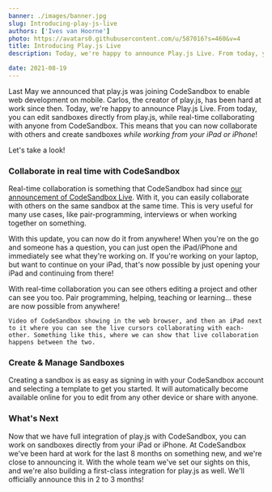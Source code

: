 ```yaml
---
banner: ./images/banner.jpg
slug: Introducing-play-js-live
authors: ['Ives van Hoorne']
photo: https://avatars0.githubusercontent.com/u/587016?s=460&v=4
title: Introducing Play.js Live
description: Today, we're happy to announce Play.js Live. From today, you can edit sandboxes directly from play.js, while real-time collaborating with anyone from CodeSandbox.

date: 2021-08-19
---
```

Last May we announced that play.js was joining CodeSandbox to enable web development on mobile. Carlos, the creator of play.js, has been hard at work since then. Today, we're happy to announce Play.js Live. From today, you can edit sandboxes directly from play.js, while real-time collaborating with anyone from CodeSandbox. This means that you can now collaborate with others and create sandboxes *while working from your iPad or iPhone*!

Let's take a look!


### Collaborate in real time with CodeSandbox

Real-time collaboration is something that CodeSandbox had since [our announcement of CodeSandbox Live](https://codesandbox.io/post/introducing-codesandbox-live-real-time-code-collaboration-in-the-browser). With it, you can easily collaborate with others on the same sandbox at the same time. This is very useful for many use cases, like pair-programming, interviews or when working together on something.

With this update, you can now do it from anywhere! When you're on the go and someone has a question, you can just open the iPad/iPhone and immediately see what they're working on. If you're working on your laptop, but want to continue on your iPad, that's now possible by just opening your iPad and continuing from there!

With real-time collaboration you can see others editing a project and other can see you too. Pair programming, helping, teaching or learning… these are now possible from anywhere!

```tsx
Video of CodeSandbox showing in the web browser, and then an iPad next to it where you can see the live cursors collaborating with each-other. Something like this, where we can show that live collaboration happens between the two.
```

### Create & Manage Sandboxes

Creating a sandbox is as easy as signing in with your CodeSandbox account and selecting a template to get you started. It will automatically become available online for you to edit from any other device or share with anyone.

### What's Next

Now that we have full integration of play.js with CodeSandbox, you can work on sandboxes directly from your iPad or iPhone. At CodeSandbox we've been hard at work for the last 8 months on something new, and we're close to announcing it. With the whole team we've set our sights on this, and we're also building a first-class integration for play.js as well. We'll officially announce this in 2 to 3 months!
